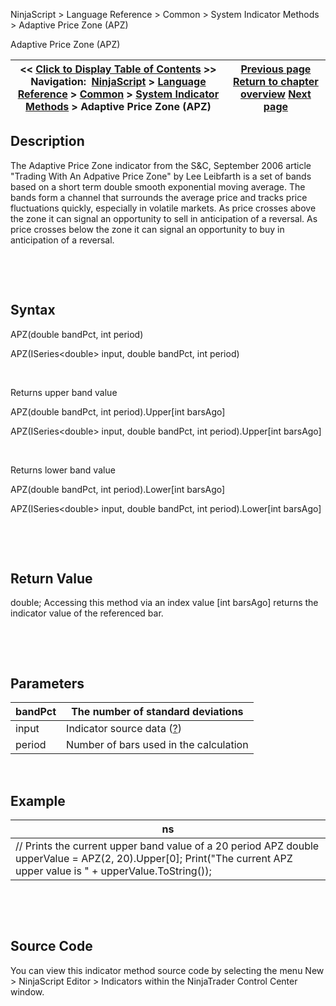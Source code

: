 ﻿


NinjaScript \> Language Reference \> Common \> System Indicator Methods \> Adaptive Price Zone (APZ)






















Adaptive Price Zone (APZ)







| \<\< [Click to Display Table of Contents](adaptive_price_zone_apz.md) \>\> **Navigation:**     [NinjaScript](ninjascript-1.md) \> [Language Reference](language_reference_wip-1.md) \> [Common](common-1.md) \> [System Indicator Methods](indicators-1.md) \> Adaptive Price Zone (APZ) | [Previous page](accumulation_distribution_adl-1.md) [Return to chapter overview](indicators-1.md) [Next page](aroon-1.md) |
| --- | --- |











## Description


The Adaptive Price Zone indicator from the S\&C, September 2006 article "Trading With An Adpative Price Zone" by Lee Leibfarth is a set of bands based on a short term double smooth exponential moving average. The bands form a channel that surrounds the average price and tracks price fluctuations quickly, especially in volatile markets. As price crosses above the zone it can signal an opportunity to sell in anticipation of a reversal. As price crosses below the zone it can signal an opportunity to buy in anticipation of a reversal. 


 


 


## Syntax


APZ(double bandPct, int period)   

APZ(ISeries\<double\> input, double bandPct, int period)


 


Returns upper band value   

APZ(double bandPct, int period).Upper\[int barsAgo]   

APZ(ISeries\<double\> input, double bandPct, int period).Upper\[int barsAgo]


 


Returns lower band value   

APZ(double bandPct, int period).Lower\[int barsAgo]   

APZ(ISeries\<double\> input, double bandPct, int period).Lower\[int barsAgo]


 


 


## Return Value


double; Accessing this method via an index value \[int barsAgo] returns the indicator value of the referenced bar.


 


 


## Parameters




| bandPct | The number of standard deviations |
| --- | --- |
| input | Indicator source data ([?](valid_input_data_for_indicator-1.md)) |
| period | Number of bars used in the calculation |



 


## 


## Example




| ns |
| --- |
| // Prints the current upper band value of a 20 period APZ double upperValue \= APZ(2, 20).Upper\[0]; Print("The current APZ upper value is " \+ upperValue.ToString()); |



 


 


## Source Code


You can view this indicator method source code by selecting the menu New \> NinjaScript Editor \> Indicators within the NinjaTrader Control Center window.








